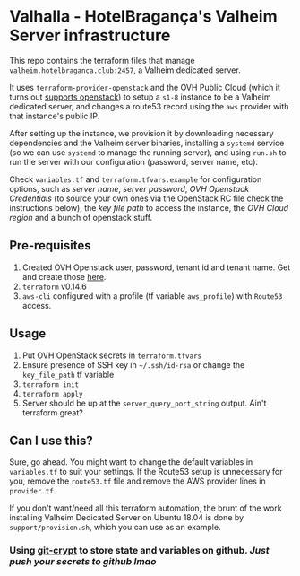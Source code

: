 # Valhalla - HotelBragança's Valheim Server infrastructure

This repo contains the terraform files that manage `valheim.hotelbraganca.club:2457`, a Valheim dedicated server.

It uses `terraform-provider-openstack` and the OVH Public Cloud (which it turns out [supports openstack](https://www.openstack.org/marketplace/public-clouds/ovh-group/ovh-public-cloud)) to setup a `s1-8` instance to be a Valheim dedicated server, and changes a route53 record using the `aws` provider with that instance's public IP.

After setting up the instance, we provision it by downloading necessary dependencies and the Valheim server binaries, installing a `systemd` service (so we can use `systemd` to manage the running server), and using `run.sh` to run the server with our configuration (password, server name, etc).

Check `variables.tf` and `terraform.tfvars.example` for configuration options, such as _server name_, _server password_, _OVH Openstack Credentials_ (to source your own ones via the OpenStack RC file check the instructions below), the _key file path_ to access the instance, the _OVH Cloud region_ and a bunch of openstack stuff.

## Pre-requisites
1. Created OVH Openstack user, password, tenant id and tenant name. Get and create those [here](https://docs.ovh.com/gb/en/public-cloud/set-openstack-environment-variables/).
2. `terraform` v0.14.6
2. `aws-cli` configured with a profile (tf variable `aws_profile`) with `Route53` access.

## Usage
1. Put OVH OpenStack secrets in `terraform.tfvars`
2. Ensure presence of SSH key in `~/.ssh/id-rsa` or change the `key_file_path` tf variable
3. `terraform init`
4. `terraform apply`
5. Server should be up at the `server_query_port_string` output. Ain't terraform great?

## Can I use this?
Sure, go ahead. You might want to change the default variables in `variables.tf` to suit your settings. If the Route53 setup is unnecessary for you, remove the `route53.tf` file and remove the AWS provider lines in `provider.tf`.

If you don't want/need all this terraform automation, the brunt of the work installing Valheim Dedicated Server on Ubuntu 18.04 is done by `support/provision.sh`, which you can use as an example. 

### Using [git-crypt](https://github.com/AGWA/git-crypt) to store state and variables on github. _Just push your secrets to github lmao_
